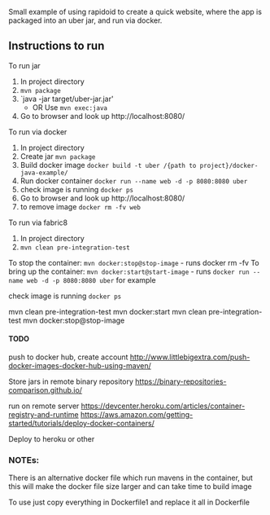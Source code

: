
Small example of using rapidoid to create a quick website, where the app is packaged into an uber jar, and run via docker.

## Instructions to run

To run jar

1. In project directory
2. `mvn package`
3. `java -jar target/uber-jar.jar'
    - OR Use  `mvn exec:java`
4. Go to browser and look up http://localhost:8080/

To run via docker

1. In project directory
2. Create jar `mvn package`
3. Build docker image `docker build -t uber /{path to project}/docker-java-example/`
4. Run docker container `docker run --name web -d -p 8080:8080 uber`
5. check image is running `docker ps`
6. Go to browser and look up http://localhost:8080/
7. to remove image `docker rm -fv web`

To run via fabric8

1. In project directory
2. `mvn clean pre-integration-test`

To stop the container: `mvn docker:stop@stop-image`
    - runs  docker rm -fv
To bring up the  container: `mvn docker:start@start-image`
    - runs `docker run --name web -d -p 8080:8080 uber` for example

check image is running `docker ps`

mvn clean pre-integration-test
mvn docker:start
mvn clean pre-integration-test
mvn docker:stop@stop-image


#### TODO

push to docker hub, create account
http://www.littlebigextra.com/push-docker-images-docker-hub-using-maven/

Store jars in remote binary repository
https://binary-repositories-comparison.github.io/

run on remote server
https://devcenter.heroku.com/articles/container-registry-and-runtime
https://aws.amazon.com/getting-started/tutorials/deploy-docker-containers/

Deploy to heroku or other


### NOTEs:

There is an alternative docker file which run mavens in the container, but this will make the docker file size larger and can take time to build image

To use just copy everything in Dockerfile1 and replace it all in Dockerfile